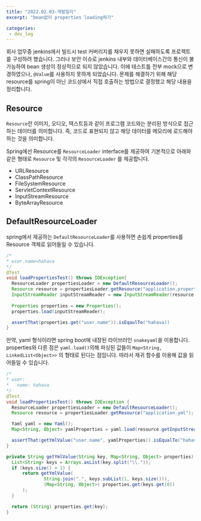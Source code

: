 ```yaml
---
title: "2022.02.03-개발일지"
excerpt: "bean없이 properties loading하기"

categories:
 - dev_log
---
```

회사 업무중 jenkins에서 빌드시 test 커버리지를 채우지 못하면 실패하도록 프로젝트를 구성하려 했습니다. 
그러나 보안 이슈로 jenkins 내부와 데이터베이스간의 통신이 불가능하여 bean 생성이 정상적으로 되지 않았습니다.
이에 테스트틀 전부 mock으로 변경하였으나, `@Value`를 사용하지 못하게 되었습니다. 문제를 해결하기 위해 해당 resource를 spring이 아닌 코드상에서 직접 호출하는 방법으로 결정했고 해당 내용을 정리합니다.

## Resource

`Resource`란 이미지, 오디오, 텍스트등과 같이 프로그램 코드와는 분리된 방식으로 접근하는 데이터를 의미합니다.
즉, 코드로 표현되지 않고 해당 데이터를 메모리에 로드해야 하는 것을 의미합니다.

Spring에선 Resource를 `ResourceLoader` interface를 제공하여 기본적으로 아래와 같은 형태로 `Resource` 및 각각의 `ResourceLoader` 를 제공합니다.

- URLResource
- ClassPathResource
- FileSystemResource
- ServletContextResource
- InputStreamResource
- ByteArrayResource

## DefaultResourceLoader
spring에서 제공하는 `DefaultResourceLoader`를 사용하면 손쉽게 properties를 Resource 객체로 읽어들일 수 있습니다.

```java
/*
* user.name=hahava
*/
@Test
void loadPropertiesTest() throws IOException{
  ResourceLoader propertiesLoader = new DefaultResourceLoader();
  Resource resource = propertiesLoader.getResource("application.properties");
  InputStreamReader inputStreamReader = new InputStreamReader(resource.getInputStream());
  
  Properties properties = new Properties();
  properties.load(inputStreamReader);

  assertThat(properties.get("user.name")).isEqaulTo("hahava))
}
```

만약, yaml 형식이라면 spring boot에 내장된 라이브러인 `snakeyaml`을 이용합니다.
properties와 다른 점은 `yaml.load()`의해 파싱된 값들이 `Map<String, LinkedList<Object>>` 의 형태로 된다는 점임니다.
따라서 재귀 함수를 이용해 값을 읽어들일 수 있습니다.

```java
/*
* user:
*   name: hahava
*/
@Test
void loadPropertiesTest() throws IOException {
  ResourceLoader propertiesLoader = new DefaultResourceLoader();
  Resource resource = propertiesLoader.getResource("application.yml");

  Yaml yaml = new Yaml();
  Map<String, Object> yamlProperties = yaml.load(resource.getInputStream());

  assertThat(getYmlValue("user.name", yamlProperties)).isEqualTo("hahava");
}

private String getYmlValue(String key, Map<String, Object> properties) {
  List<String> keys = Arrays.asList(key.split("\\."));
  if (keys.size() > 1) {
      return getYmlValue(
              String.join(".", keys.subList(1, keys.size())),
              (Map<String, Object>) properties.get(keys.get(0))
      );
  }

  return (String) properties.get(key);
}
```